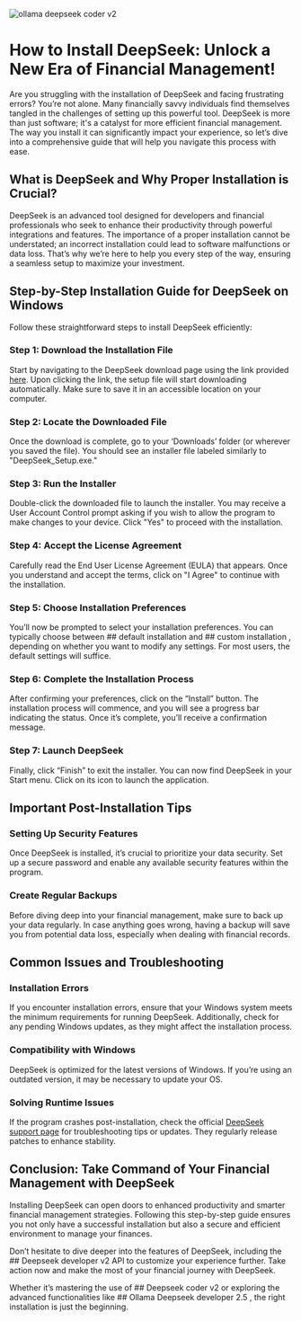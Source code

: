 

![ollama deepseek coder v2](https://i.postimg.cc/k4X5rmc3/1x-1.webp)


# How to Install DeepSeek: Unlock a New Era of Financial Management!


Are you struggling with the installation of DeepSeek and facing frustrating errors? You’re not alone. Many financially savvy individuals find themselves tangled in the challenges of setting up this powerful tool. DeepSeek is more than just software; it's a catalyst for more efficient financial management. The way you install it can significantly impact your experience, so let’s dive into a comprehensive guide that will help you navigate this process with ease.


## What is DeepSeek and Why Proper Installation is Crucial?


DeepSeek is an advanced tool designed for developers and financial professionals who seek to enhance their productivity through powerful integrations and features. The importance of a proper installation cannot be understated; an incorrect installation could lead to software malfunctions or data loss. That’s why we’re here to help you every step of the way, ensuring a seamless setup to maximize your investment.


## Step-by-Step Installation Guide for DeepSeek on Windows


Follow these straightforward steps to install DeepSeek efficiently:


### Step 1: Download the Installation File


Start by navigating to the DeepSeek download page using the link provided [here](https://deepseek.com/download). Upon clicking the link, the setup file will start downloading automatically. Make sure to save it in an accessible location on your computer.


### Step 2: Locate the Downloaded File


Once the download is complete, go to your ‘Downloads’ folder (or wherever you saved the file). You should see an installer file labeled similarly to "DeepSeek_Setup.exe."


### Step 3: Run the Installer


Double-click the downloaded file to launch the installer. You may receive a User Account Control prompt asking if you wish to allow the program to make changes to your device. Click "Yes" to proceed with the installation.


### Step 4: Accept the License Agreement


Carefully read the End User License Agreement (EULA) that appears. Once you understand and accept the terms, click on "I Agree" to continue with the installation.


### Step 5: Choose Installation Preferences


You’ll now be prompted to select your installation preferences. You can typically choose between ## default installation  and ## custom installation , depending on whether you want to modify any settings. For most users, the default settings will suffice.


### Step 6: Complete the Installation Process


After confirming your preferences, click on the “Install” button. The installation process will commence, and you will see a progress bar indicating the status. Once it’s complete, you’ll receive a confirmation message.


### Step 7: Launch DeepSeek


Finally, click “Finish” to exit the installer. You can now find DeepSeek in your Start menu. Click on its icon to launch the application.


## Important Post-Installation Tips


### Setting Up Security Features


Once DeepSeek is installed, it’s crucial to prioritize your data security. Set up a secure password and enable any available security features within the program.


### Create Regular Backups


Before diving deep into your financial management, make sure to back up your data regularly. In case anything goes wrong, having a backup will save you from potential data loss, especially when dealing with financial records.


## Common Issues and Troubleshooting


### Installation Errors


If you encounter installation errors, ensure that your Windows system meets the minimum requirements for running DeepSeek. Additionally, check for any pending Windows updates, as they might affect the installation process.


### Compatibility with Windows


DeepSeek is optimized for the latest versions of Windows. If you’re using an outdated version, it may be necessary to update your OS.


### Solving Runtime Issues


If the program crashes post-installation, check the official [DeepSeek support page](https://deepseek.com/support) for troubleshooting tips or updates. They regularly release patches to enhance stability.


## Conclusion: Take Command of Your Financial Management with DeepSeek


Installing DeepSeek can open doors to enhanced productivity and smarter financial management strategies. Following this step-by-step guide ensures you not only have a successful installation but also a secure and efficient environment to manage your finances.


Don’t hesitate to dive deeper into the features of DeepSeek, including the ## Deepseek developer v2 API  to customize your experience further. Take action now and make the most of your financial journey with DeepSeek.


Whether it’s mastering the use of ## Deepseek coder v2  or exploring the advanced functionalities like ## Ollama Deepseek developer 2.5 , the right installation is just the beginning.

